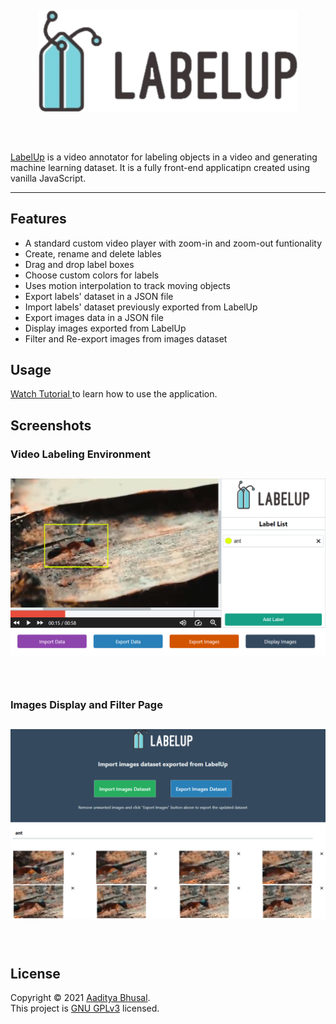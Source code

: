 ## <p align="center"><img src="public\assets\logo.png" alt="GrapesJS" align="center"/></p><br>

[LabelUp](https://labelup.netlify.app/) is a video annotator for labeling objects in a video and generating machine learning dataset. It is a fully front-end applicatipn created using vanilla JavaScript.

---

## Features
- A standard custom video player with zoom-in and zoom-out funtionality
- Create, rename and delete lables
- Drag and drop label boxes
- Choose custom colors for labels
- Uses motion interpolation to track moving objects
- Export labels' dataset in a JSON file
- Import labels' dataset previously exported from LabelUp
- Export images data in a JSON file
- Display images exported from LabelUp
- Filter and Re-export images from images dataset


## Usage
[Watch Tutorial ](https://www.youtube.com/watch?v=CIA7MZrsOmQ) to learn how to use the application.

## Screenshots

### Video Labeling Environment

## <p align="center"><img src="public\assets\screenshot.png" alt="GrapesJS" align="center"/></p><br>

### Images Display and Filter Page

## <p align="center"><img src="public\assets\screenshot2.png" alt="GrapesJS" align="center"/></p><br>

## License

Copyright © 2021 [Aaditya Bhusal](https://github.com/aadityabhusal).<br />
This project is [GNU GPLv3](https://github.com/aadityabhusal/LabelUp/blob/main/LICENSE) licensed.